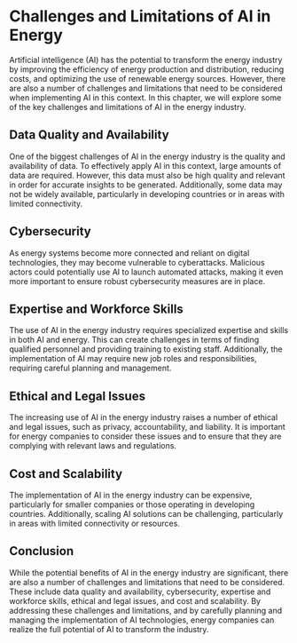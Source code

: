 Challenges and Limitations of AI in Energy
===========================================================================

Artificial intelligence (AI) has the potential to transform the energy industry by improving the efficiency of energy production and distribution, reducing costs, and optimizing the use of renewable energy sources. However, there are also a number of challenges and limitations that need to be considered when implementing AI in this context. In this chapter, we will explore some of the key challenges and limitations of AI in the energy industry.

Data Quality and Availability
-----------------------------

One of the biggest challenges of AI in the energy industry is the quality and availability of data. To effectively apply AI in this context, large amounts of data are required. However, this data must also be high quality and relevant in order for accurate insights to be generated. Additionally, some data may not be widely available, particularly in developing countries or in areas with limited connectivity.

Cybersecurity
-------------

As energy systems become more connected and reliant on digital technologies, they may become vulnerable to cyberattacks. Malicious actors could potentially use AI to launch automated attacks, making it even more important to ensure robust cybersecurity measures are in place.

Expertise and Workforce Skills
------------------------------

The use of AI in the energy industry requires specialized expertise and skills in both AI and energy. This can create challenges in terms of finding qualified personnel and providing training to existing staff. Additionally, the implementation of AI may require new job roles and responsibilities, requiring careful planning and management.

Ethical and Legal Issues
------------------------

The increasing use of AI in the energy industry raises a number of ethical and legal issues, such as privacy, accountability, and liability. It is important for energy companies to consider these issues and to ensure that they are complying with relevant laws and regulations.

Cost and Scalability
--------------------

The implementation of AI in the energy industry can be expensive, particularly for smaller companies or those operating in developing countries. Additionally, scaling AI solutions can be challenging, particularly in areas with limited connectivity or resources.

Conclusion
----------

While the potential benefits of AI in the energy industry are significant, there are also a number of challenges and limitations that need to be considered. These include data quality and availability, cybersecurity, expertise and workforce skills, ethical and legal issues, and cost and scalability. By addressing these challenges and limitations, and by carefully planning and managing the implementation of AI technologies, energy companies can realize the full potential of AI to transform the industry.
